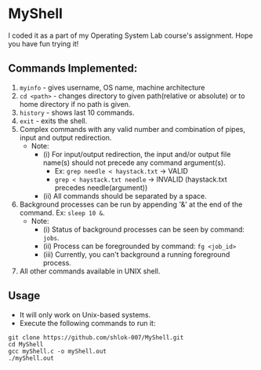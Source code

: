 # MyShell
I coded it as a part of my Operating System Lab course's assignment. Hope you have fun trying it!

## Commands Implemented:

1. `myinfo` - gives username, OS name, machine architecture
2. `cd <path>` - changes directory to given path(relative or absolute) or to home directory if no path is given.
3. `history` - shows last 10 commands.
4. `exit` - exits the shell.
5. Complex commands with any valid number and combination of pipes, input and output redirection.
    - Note: 
        - (i) For input/output redirection, the input and/or output file name(s) should not precede any command argument(s).
            - Ex: `grep needle < haystack.txt`  ->  VALID
            - `grep < haystack.txt needle`  ->  INVALID (haystack.txt precedes needle(argument))
        - (ii) All commands should be separated by a space.
6. Background processes can be run by appending '&' at the end of the command. Ex: `sleep 10 &`.
    - Note: 
        - (i) Status of background processes can be seen by command: `jobs`.
        - (ii) Process can be foregrounded by command: `fg <job_id>`
        - (iii) Currently, you can't background a running foreground process.
7. All other commands available in UNIX shell.

## Usage

- It will only work on Unix-based systems.
- Execute the following commands to run it:
```shell
git clone https://github.com/shlok-007/MyShell.git
cd MyShell
gcc myShell.c -o myShell.out
./myShell.out
```